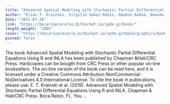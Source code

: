 ```yaml
---
title: "Advanced Spatial Modeling with Stochastic Partial Differential Equations Using R and INLA"
author: "Elias T. Krainski, Virgilio Gómez-Rubio, Haakon Bakka, Amanda Lenzi, Daniela Castro-Camilo, Daniel Simpson, Finn Lindgren and Håvard Rue"
date: "2021-07-28"
link: "https://becarioprecario.bitbucket.io/spde-gitbook/"
length_weight: "100%"
cover: "https://becarioprecario.bitbucket.io/spde-gitbook/graphics/book_cover.jpg"
pinned: false
---
```


The book Advanced Spatial Modeling with Stochastic Partial Differential Equations Using R and INLA has been published by Chapman &Hall/CRC Press. Hardcopies can be bougth from CRC Press or other popular on-line booksellers. The on-line version of the book can be read here, and it is licensed
under a Creative Commons Attribution-NonCommercial-NoDerivatives 4.0 International License. To cite the book in publications, please use: E. T. Krainski et al. (2019). Advanced Spatial Modeling with Stochastic Partial Differential Equations Using R and INLA. Chapman & Hall/CRC Press. Boca Raton, FL. You ...
